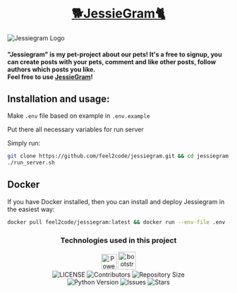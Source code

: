 <h1 align="center" ><a href="http://jessiegram.ru">🐕JessieGram🐈</a></h1>

![Jessiegram Logo](https://repository-images.githubusercontent.com/485134292/47dc015a-961a-4592-82eb-80cbf78835a7)

<h4>
    "Jessiegram" is my pet-project about our pets!
    It's a free to signup, you can create posts with your pets,
    comment and like other posts, follow authors which posts you like.
    <br>
    Feel free to use <a href="http://jessiegram.ru">JessieGram</a>!</h4>

## Installation and usage:
Make `.env` file based on example in `.env.example`

Put there all necessary variables for run server

Simply run:
```bash
git clone https://github.com/feel2code/jessiegram.git && cd jessiegram && chmod +x run_server.sh
./run_server.sh
```

## Docker
If you have Docker installed, then you can install and deploy Jessiegram in the easiest way:
```bash
docker pull feel2code/jessiegram:latest && docker run --env-file .env -d -p 80:8000 feel2code/jessiegram
```

<h3 align="center"> Technologies used in this project</h3>
<p align="center">
    <a href="http://www.djangoproject.com/"><img src="https://www.djangoproject.com/m/img/badges/djangopowered126x54.gif" border="0" style="height: 35px" alt="Powered by Django." title="Powered by Django." /></a>
    <a href="http://www.djangoproject.com/"><img
                        src="https://getbootstrap.com/docs/5.3/assets/brand/bootstrap-logo-shadow.png"
                        style="height: 40px"
                        alt="bootstrap technology"/></a><br>
    <img src="https://img.shields.io/github/license/feel2code/jessiegram?style=for-the-badge&logo=appveyor" alt="LICENSE">
    <img src="https://img.shields.io/github/contributors/feel2code/jessiegram?style=for-the-badge&logo=appveyor" alt="Contributors">
    <img src="https://img.shields.io/github/repo-size/feel2code/jessiegram?style=for-the-badge&logo=appveyor" alt="Repository Size"> <br>
    <img src="https://img.shields.io/badge/python-3.9-green?style=for-the-badge&logo=appveyor" alt="Python Version">
    <img src="https://img.shields.io/github/issues/feel2code/jessiegram?style=for-the-badge&logo=appveyor" alt="Issues">
    <img src="https://img.shields.io/github/stars/feel2code/jessiegram?style=for-the-badge&logo=appveyor" alt="Stars">
</p>
